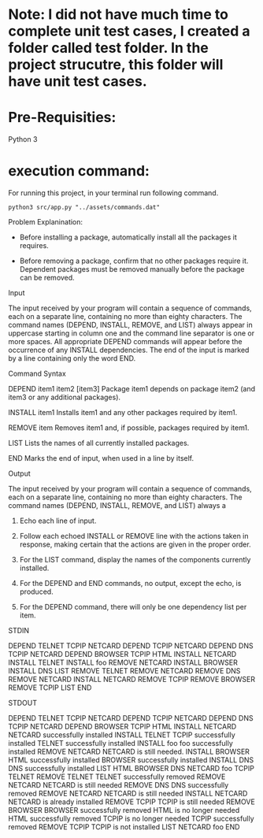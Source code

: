 # Note: I did not have much time to complete unit test cases, I created a folder called test folder. In the project strucutre, this folder will have unit test cases.

# Pre-Requisities:
Python 3

# execution command:
For running this project, in your terminal run following command.

```
python3 src/app.py "../assets/commands.dat"
```


Problem Explanination:

- Before installing a package, automatically install all the packages it requires.

- Before removing a package, confirm that no other packages require it. Dependent packages must be removed manually before the package can be removed.

Input



The input received by your program will contain a sequence of commands, each on a separate line, containing no more than eighty characters. The command names (DEPEND, INSTALL, REMOVE, and LIST) always appear in uppercase starting in column one and the command line separator is one or more spaces. All appropriate DEPEND commands will appear before the occurrence of any INSTALL dependencies. The end of the input is marked by a line containing only the word END.



Command Syntax


DEPEND item1 item2 [item3]       Package item1 depends on package item2 (and item3 or any additional packages).

INSTALL item1                    Installs item1 and any other packages required by item1.

REMOVE item                      Removes item1 and, if possible, packages required by item1.

LIST                             Lists the names of all currently installed packages.

END                              Marks the end of input, when used in a line by itself.





Output



The input received by your program will contain a sequence of commands, each on a separate line, containing no more than eighty characters. The command names (DEPEND, INSTALL, REMOVE, and LIST) always a



1. Echo each line of input.

2. Follow each echoed INSTALL or REMOVE line with the actions taken in response, making certain that the actions are given in the proper order.

3. For the LIST command, display the names of the components currently installed.

4. For the DEPEND and END commands, no output, except the echo, is produced.

5. For the DEPEND command, there will only be one dependency list per item.





STDIN



DEPEND TELNET TCPIP NETCARD
DEPEND TCPIP NETCARD
DEPEND DNS TCPIP NETCARD
DEPEND BROWSER TCPIP HTML
INSTALL NETCARD
INSTALL TELNET
INSTALL foo
REMOVE NETCARD
INSTALL BROWSER
INSTALL DNS
LIST
REMOVE TELNET
REMOVE NETCARD
REMOVE DNS
REMOVE NETCARD
INSTALL NETCARD
REMOVE TCPIP
REMOVE BROWSER
REMOVE TCPIP
LIST
END




STDOUT



DEPEND TELNET TCPIP NETCARD
DEPEND TCPIP NETCARD
DEPEND DNS TCPIP NETCARD
DEPEND BROWSER TCPIP HTML
INSTALL NETCARD
NETCARD successfully installed
INSTALL TELNET
TCPIP successfully installed
TELNET successfully installed
INSTALL foo
foo successfully installed
REMOVE NETCARD
NETCARD is still needed.
INSTALL BROWSER
HTML successfully installed
BROWSER successfully installed
INSTALL DNS
 DNS successfully installed
LIST
HTML
BROWSER
DNS
NETCARD
foo
TCPIP
TELNET
REMOVE TELNET
TELNET successfully removed
REMOVE NETCARD
NETCARD is still needed
REMOVE DNS
DNS successfully removed
REMOVE NETCARD
NETCARD is still needed
INSTALL NETCARD
NETCARD is already installed
REMOVE TCPIP
TCPIP is still needed
REMOVE BROWSER
BROWSER successfully removed
HTML is no longer needed
HTML successfully removed
TCPIP is no longer needed
TCPIP successfully removed
REMOVE TCPIP
TCPIP is not installed
LIST
NETCARD
foo
END 
